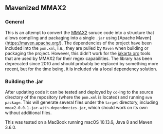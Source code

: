 ## Mavenized MMAX2

### General

This is an attempt to convert the [MMAX2](https://github.com/nlpAThits/MMAX2)
soruce code into a structure that allows compiling
and packaging into a single `.jar` using [Apache Maven]
(https://maven.apache.org/). The dependencies of the project have
been included into the `pom.xml`, i.e., they are pulled by `Maven`
when building or packaging the project. However, this didn't work for
the [jakarta oro](http://jakarta.apache.org/oro/) tools that are used by MMAX2
for their regex capabilities. The library has been deprecated since
2010 and should probably be replaced by something more recent, but for the time
being, it is included via a local dependency solution.

### Building the .jar

After updating code it can be tested and deployed
by `cd`-ing to the source directory of the
repository (where the `pom.xml` is located) and
running `mvn package`. This will generate several
files under the `target` directory, including
`mmax2-0.0.1-jar-with-dependencies.jar`, which
should work on
its own without additional files.

This was tested on a MacBook running macOS 10.13.6,
Java 8 and Maven 3.6.0.
